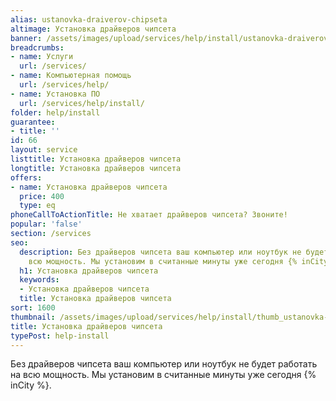 ```yaml
---
alias: ustanovka-draiverov-chipseta
altimage: Установка драйверов чипсета
banner: /assets/images/upload/services/help/install/ustanovka-draiverov-chipseta.jpg
breadcrumbs:
- name: Услуги
  url: /services/
- name: Компьютерная помощь
  url: /services/help/
- name: Установка ПО
  url: /services/help/install/
folder: help/install
guarantee:
- title: ''
id: 66
layout: service
listtitle: Установка драйверов чипсета
longtitle: Установка драйверов чипсета
offers:
- name: Установка драйверов чипсета
  price: 400
  type: eq
phoneCallToActionTitle: Не хватает драйверов чипсета? Звоните!
popular: 'false'
section: /services
seo:
  description: Без драйверов чипсета ваш компьютер или ноутбук не будет работать на
    всю мощность. Мы установим в считанные минуты уже сегодня {% inCity %}.
  h1: Установка драйверов чипсета
  keywords:
  - Установка драйверов чипсета
  title: Установка драйверов чипсета
sort: 1600
thumbnail: /assets/images/upload/services/help/install/thumb_ustanovka-draiverov-chipseta.jpg
title: Установка драйверов чипсета
typePost: help-install
---
```

Без драйверов чипсета ваш компьютер или ноутбук не будет работать на всю мощность. Мы установим в считанные минуты уже сегодня {% inCity %}.